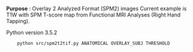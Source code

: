 **Purpose** : Overlay 2 Analyzed Format (SPM2) images
Current example is T1W with SPM T-score map from Functional MRI Analyses (Right Hand Tapping).

Python version 3.5.2

```shell
    python src/spm2t2tif.py ANATOMICAL OVERLAY_SUBJ THRESHOLD
```